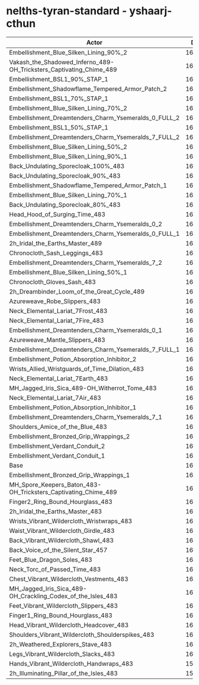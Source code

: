 # nelths-tyran-standard - yshaarj-cthun
| Actor | DPS | Increase |
|---|:---:|:---:|
|Embellishment_Blue_Silken_Lining_90%_2|166640|3.23%|
|Vakash_the_Shadowed_Inferno_489-OH_Tricksters_Captivating_Chime_489|166562|3.18%|
|Embellishment_BSL1_90%_STAP_1|166310|3.02%|
|Embellishment_Shadowflame_Tempered_Armor_Patch_2|165981|2.82%|
|Embellishment_BSL1_70%_STAP_1|165770|2.69%|
|Embellishment_Blue_Silken_Lining_70%_2|165468|2.50%|
|Embellishment_Dreamtenders_Charm_Ysemeralds_0_FULL_2|165212|2.34%|
|Embellishment_BSL1_50%_STAP_1|165105|2.28%|
|Embellishment_Dreamtenders_Charm_Ysemeralds_7_FULL_2|164421|1.85%|
|Embellishment_Blue_Silken_Lining_50%_2|164356|1.81%|
|Embellishment_Blue_Silken_Lining_90%_1|164086|1.64%|
|Back_Undulating_Sporecloak_100%_483|163963|1.57%|
|Back_Undulating_Sporecloak_90%_483|163742|1.43%|
|Embellishment_Shadowflame_Tempered_Armor_Patch_1|163617|1.35%|
|Embellishment_Blue_Silken_Lining_70%_1|163449|1.25%|
|Back_Undulating_Sporecloak_80%_483|163444|1.25%|
|Head_Hood_of_Surging_Time_483|163336|1.18%|
|Embellishment_Dreamtenders_Charm_Ysemeralds_0_2|163296|1.15%|
|Embellishment_Dreamtenders_Charm_Ysemeralds_0_FULL_1|163194|1.09%|
|2h_Iridal_the_Earths_Master_489|163111|1.04%|
|Chronocloth_Sash_Leggings_483|162952|0.94%|
|Embellishment_Dreamtenders_Charm_Ysemeralds_7_2|162851|0.88%|
|Embellishment_Blue_Silken_Lining_50%_1|162775|0.83%|
|Chronocloth_Gloves_Sash_483|162747|0.81%|
|2h_Dreambinder_Loom_of_the_Great_Cycle_489|162581|0.71%|
|Azureweave_Robe_Slippers_483|162490|0.66%|
|Neck_Elemental_Lariat_7Frost_483|162476|0.65%|
|Neck_Elemental_Lariat_7Fire_483|162448|0.63%|
|Embellishment_Dreamtenders_Charm_Ysemeralds_0_1|162382|0.59%|
|Azureweave_Mantle_Slippers_483|162337|0.56%|
|Embellishment_Dreamtenders_Charm_Ysemeralds_7_FULL_1|162241|0.50%|
|Embellishment_Potion_Absorption_Inhibitor_2|162124|0.43%|
|Wrists_Allied_Wristguards_of_Time_Dilation_483|162069|0.39%|
|Neck_Elemental_Lariat_7Earth_483|161958|0.33%|
|MH_Jagged_Iris_Sica_489-OH_Witherrot_Tome_483|161889|0.28%|
|Neck_Elemental_Lariat_7Air_483|161842|0.25%|
|Embellishment_Potion_Absorption_Inhibitor_1|161758|0.20%|
|Embellishment_Dreamtenders_Charm_Ysemeralds_7_1|161566|0.08%|
|Shoulders_Amice_of_the_Blue_483|161562|0.08%|
|Embellishment_Bronzed_Grip_Wrappings_2|161522|0.06%|
|Embellishment_Verdant_Conduit_2|161481|0.03%|
|Embellishment_Verdant_Conduit_1|161435|0.00%|
|Base|161432|0.00%|
|Embellishment_Bronzed_Grip_Wrappings_1|161424|0.00%|
|MH_Spore_Keepers_Baton_483-OH_Tricksters_Captivating_Chime_489|161285|-0.09%|
|Finger2_Ring_Bound_Hourglass_483|161168|-0.16%|
|2h_Iridal_the_Earths_Master_483|161124|-0.19%|
|Wrists_Vibrant_Wildercloth_Wristwraps_483|161077|-0.22%|
|Waist_Vibrant_Wildercloth_Girdle_483|161028|-0.25%|
|Back_Vibrant_Wildercloth_Shawl_483|160919|-0.32%|
|Back_Voice_of_the_Silent_Star_457|160878|-0.34%|
|Feet_Blue_Dragon_Soles_483|160816|-0.38%|
|Neck_Torc_of_Passed_Time_483|160805|-0.39%|
|Chest_Vibrant_Wildercloth_Vestments_483|160580|-0.53%|
|MH_Jagged_Iris_Sica_489-OH_Crackling_Codex_of_the_Isles_483|160560|-0.54%|
|Feet_Vibrant_Wildercloth_Slippers_483|160559|-0.54%|
|Finger1_Ring_Bound_Hourglass_483|160554|-0.54%|
|Head_Vibrant_Wildercloth_Headcover_483|160354|-0.67%|
|Shoulders_Vibrant_Wildercloth_Shoulderspikes_483|160249|-0.73%|
|2h_Weathered_Explorers_Stave_483|160179|-0.78%|
|Legs_Vibrant_Wildercloth_Slacks_483|160069|-0.84%|
|Hands_Vibrant_Wildercloth_Handwraps_483|159853|-0.98%|
|2h_Illuminating_Pillar_of_the_Isles_483|159617|-1.12%|
